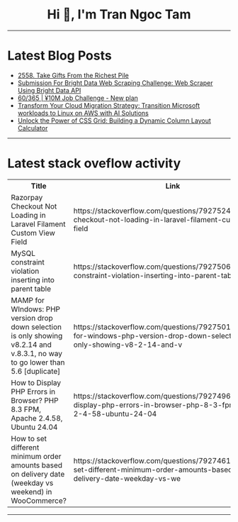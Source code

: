 <h1 align="center">Hi 👋, I'm Tran Ngoc Tam</h1>

---

# Latest Blog Posts 
<!-- BLOG-POST-LIST:START -->
- [2558. Take Gifts From the Richest Pile](https://dev.to/mdarifulhaque/2558-take-gifts-from-the-richest-pile-4i65)
- [Submission For Bright Data Web Scraping Challenge: Web Scraper Using Bright Data API](https://dev.to/trixsec/submission-for-bright-data-web-scraping-challenge-web-scraper-using-bright-data-api-4pmd)
- [60/365 | ¥10M Job Challenge - New plan](https://dev.to/kameken100/59365-y10m-job-challenge-new-plan-2ikb)
- [Transform Your Cloud Migration Strategy: Transition Microsoft workloads to Linux on AWS with AI Solutions](https://dev.to/julie_ryan_df9e4e895cdcff/transform-your-cloud-migration-strategy-transition-microsoft-workloads-to-linux-on-aws-with-ai-2c13)
- [Unlock the Power of CSS Grid: Building a Dynamic Column Layout Calculator](https://dev.to/govindvyas/unlock-the-power-of-css-grid-building-a-dynamic-column-layout-calculator-3ah1)
<!-- BLOG-POST-LIST:END -->

---

# Latest stack oveflow activity
<table>
  <tr><th>Title</th><th>Link</th></tr>
  <!-- STACKOVERFLOW:START --><tr><td>Razorpay Checkout Not Loading in Laravel Filament Custom View Field</td><td>https://stackoverflow.com/questions/79275248/razorpay-checkout-not-loading-in-laravel-filament-custom-view-field</td></tr><tr><td>MySQL constraint violation inserting into parent table</td><td>https://stackoverflow.com/questions/79275064/mysql-constraint-violation-inserting-into-parent-table</td></tr><tr><td>MAMP for WIndows: PHP version drop down selection is only showing v8.2.14 and v.8.3.1, no way to go lower than 5.6 [duplicate]</td><td>https://stackoverflow.com/questions/79275016/mamp-for-windows-php-version-drop-down-selection-is-only-showing-v8-2-14-and-v</td></tr><tr><td>How to Display PHP Errors in Browser? PHP 8.3 FPM, Apache 2.4.58, Ubuntu 24.04</td><td>https://stackoverflow.com/questions/79274965/how-to-display-php-errors-in-browser-php-8-3-fpm-apache-2-4-58-ubuntu-24-04</td></tr><tr><td>How to set different minimum order amounts based on delivery date &lpar;weekday vs weekend&rpar; in WooCommerce?</td><td>https://stackoverflow.com/questions/79274616/how-to-set-different-minimum-order-amounts-based-on-delivery-date-weekday-vs-we</td></tr><!-- STACKOVERFLOW:END -->
</table>

---


